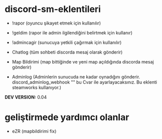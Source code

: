 # discord-sm-eklentileri

- !rapor (oyuncu şikayet etmek için kullanılır)

- !geldim (rapor ile admin ilgilendiğini belirtmek için kullanır)

- !admincagir (sunucuya yetkili çağırmak için kullanılır)

- Chatlog (tüm sohbeti discorda mesaj olarak gönderir)

- Map Bildirimi (map bittiğinde ve yeni map açıldığında discorda mesaj gönderir)

- Adminlog (Adminlerin sunucuda ne kadar oynadığını gönderir. discord_adminlog_webhook "" bu Cvar ile ayarlayacaksınız. Bu eklenti steamworks kullanıyor.)

**DEV VERSION:** 0.04

# geliştirmede yardımcı olanlar

- eZR (mapbildirimi fix)